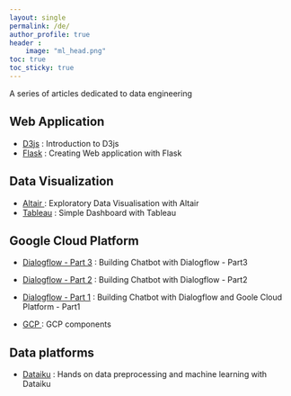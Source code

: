 ```yaml
---
layout: single
permalink: /de/
author_profile: true
header :
    image: "ml_head.png"
toc: true
toc_sticky: true
---
```


A series of articles dedicated to data engineering


## Web Application
* [D3js](https://mohameddhaoui.github.io/dataengineering/d3js/) : Introduction to D3js
* [Flask](https://mohameddhaoui.github.io/statistics/graph/) : Creating Web application with Flask


## Data Visualization

* [Altair ](https://mohameddhaoui.github.io/dataengineering/altair/) : Exploratory Data Visualisation with Altair 
* [Tableau](https://mohameddhaoui.github.io/statistics/graph/) : Simple Dashboard with Tableau 

## Google Cloud Platform
* [Dialogflow - Part 3](https://mohameddhaoui.github.io/dataengineering/chatbot3/) : Building Chatbot with Dialogflow - Part3

* [Dialogflow - Part 2](https://mohameddhaoui.github.io/dataengineering/chatbot2/) : Building Chatbot with Dialogflow - Part2 

* [Dialogflow - Part 1](https://mohameddhaoui.github.io/dataengineering/chatbot/) : Building Chatbot with Dialogflow and Goole Cloud Platform - Part1 

* [GCP ](https://mohameddhaoui.github.io/dataengineering/altair/) : GCP components 


## Data platforms

* [Dataiku](https://mohameddhaoui.github.io/dataengineering/dataiku/) : Hands on data preprocessing and machine learning with Dataiku

